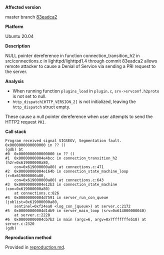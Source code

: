 **Affected version**

master branch [83eadca2](https://git.lighttpd.net/lighttpd/lighttpd1.4/commit/83eadca2e811fc324049f509feb5d8e3d423aee7)

**Platform**

Ubuntu 20.04

**Description**

NULL pointer dereference in function connection_transition_h2 in src/connections.c in lighttpd/lighttpd1.4 through commit 83eadca2 allows remote attacker to cause a Denial of Service via sending a PRI request to the server.

**Analysis**

* When running function `plugins_load` in `plugin.c`, `srv->srvconf.h2proto` is not set to null.
* `http_dispatch[HTTP_VERSION_2]` is not initialized, leaving the `http_dispatch` struct empty.

These cause a null pointer dereference when user attempts to send the HTTP2 request `PRI`.

**Call stack**

```
Program received signal SIGSEGV, Segmentation fault.
0x0000000000000000 in ?? ()
(gdb) bt
#0  0x0000000000000000 in ?? ()
#1  0x00000000004e4bcc in connection_transition_h2 (h2r=0x619000000a80, 
    con=0x619000000a80) at connections.c:471
#2  0x00000000004e164b in connection_state_machine_loop (r=0x619000000a80, 
    con=0x619000000a80) at connections.c:643
#3  0x00000000004e12b3 in connection_state_machine (con=0x619000000a80)
    at connections.c:826
#4  0x00000000004d7591 in server_run_con_queue (joblist=0x619000000a80, 
    sentinel=0xf24ea0 <log_con_jqueue>) at server.c:2172
#5  0x00000000004d1db9 in server_main_loop (srv=0x614000000040)
    at server.c:2228
#6  0x00000000004cb7b2 in main (argc=6, argv=0x7fffffffe518) at server.c:2320
(gdb)
```

**Reproduction method**

Provided in [reproduction.md](reproduction.md).

